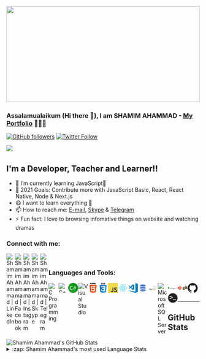 <a href="#"><img width="100%" color="white" src="https://www.htmlden.com/wp-content/themes/ks/img/web-developer-master-tn.svg" height="250px"/></a>

### Assalamualaikum (Hi there 👋), I am SHAMIM AHAMMAD - [My Portfolio][website] 👨🏼‍💻
[![GitHub followers](https://img.shields.io/github/followers/shamim-a?color=lightgrey&label=Follows&logo=GitHub&style=for-the-badge)](https://github.com/shamim-a)
[![Twitter Follow](https://img.shields.io/twitter/follow/iamshamim0?color=1DA1F2&logo=twitter&style=for-the-badge)](https://twitter.com/intent/follow?original_referer=https%3A%2F%2Fgithub.com%2Fiamshamim0&screen_name=iamshamim0)

![](https://komarev.com/ghpvc/?username=shamim-a&style=flat-square&label=PROFILE+VIEWS&color=brightgreen)

## I'm a Developer, Teacher and Learner!!

* 🌱 I’m currently learning JavaScript🤔
* 🥅 2021 Goals: Contribute more with JavaScript Basic, React, React Native, Node & Next.js
* 😄 I want to learn everything 🤣
* 📫 How to reach me: [E-mail][Email], [Skype][Skype] & [Telegram][Telegram]
* ⚡ Fun fact: I love to browsing infomative things on website and watching dramas

### Connect with me:

[<img align="left" alt="Shamim Ahammad | LinkedIn" width="22px" src="https://cdn.jsdelivr.net/npm/simple-icons@v3/icons/linkedin.svg" />][linkedin]
[<img align="left" alt="Shamim Ahammad | Facebook" width="22px" src="https://cdn.jsdelivr.net/npm/simple-icons@v3/icons/facebook.svg" />][Facebook]
[<img align="left" alt="Shamim Ahammad | Instagram" width="22px" src="https://cdn.jsdelivr.net/npm/simple-icons@v3/icons/instagram.svg" />][instagram]
[<img align="left" alt="Shamim Ahammad | Skype" width="22px" src="https://cdn.jsdelivr.net/npm/simple-icons@v3/icons/skype.svg" />][Skype]
[<img align="left" alt="Shamim Ahammad | Telegram" width="22px" src="https://unpkg.com/simple-icons@v4/icons/telegram.svg" />][Telegram]

<br/>

<!--Languages And Tools-->
### Languages and Tools:

<img align="left" alt="C Programming" width="26px" src="https://cdn.iconscout.com/icon/free/png-512/c-programming-569564.png" />
<img align="left" alt="C++" height="25px" width="25px" src="https://upload.wikimedia.org/wikipedia/commons/thumb/1/18/ISO_C%2B%2B_Logo.svg/306px-ISO_C%2B%2B_Logo.svg.png" />
<img align="left" alt="C_Sharp" width="26px" src="https://raw.githubusercontent.com/github/explore/80688e429a7d4ef2fca1e82350fe8e3517d3494d/topics/csharp/csharp.png" />
<img align="left" alt="Visual Studio" width="26px" src="https://upload.wikimedia.org/wikipedia/commons/thumb/5/59/Visual_Studio_Icon_2019.svg/1200px-Visual_Studio_Icon_2019.svg.png" />
<img align="left" alt="HTML5" width="26px" src="https://raw.githubusercontent.com/github/explore/80688e429a7d4ef2fca1e82350fe8e3517d3494d/topics/html/html.png" />
<img align="left" alt="CSS3" width="26px" src="https://raw.githubusercontent.com/github/explore/80688e429a7d4ef2fca1e82350fe8e3517d3494d/topics/css/css.png" />
<img align="left" alt="JavaScript" width="26px" src="https://raw.githubusercontent.com/github/explore/80688e429a7d4ef2fca1e82350fe8e3517d3494d/topics/javascript/javascript.png"/>
<img align="left" alt="React" width="26px" src="https://raw.githubusercontent.com/github/explore/80688e429a7d4ef2fca1e82350fe8e3517d3494d/topics/react/react.png"/>
<img align="left" alt="Visual Studio Code" width="26px" src="https://raw.githubusercontent.com/github/explore/80688e429a7d4ef2fca1e82350fe8e3517d3494d/topics/visual-studio-code/visual-studio-code.png" />
<img align="left" alt="SQL" width="26px" src="https://raw.githubusercontent.com/github/explore/80688e429a7d4ef2fca1e82350fe8e3517d3494d/topics/sql/sql.png" />
<img align="left" alt="MySQL" width="26px" src="https://raw.githubusercontent.com/github/explore/80688e429a7d4ef2fca1e82350fe8e3517d3494d/topics/mysql/mysql.png" />
<img align="left" alt="Microsoft SQL Server" width="26px" src="https://cdn.freelogovectors.net/wp-content/uploads/2019/02/sql-server-logo.png"/>
<img align="left" alt="MongoDB" width="26px" src="https://raw.githubusercontent.com/github/explore/80688e429a7d4ef2fca1e82350fe8e3517d3494d/topics/mongodb/mongodb.png" />
<img align="left" alt="Git" width="26px" src="https://raw.githubusercontent.com/github/explore/80688e429a7d4ef2fca1e82350fe8e3517d3494d/topics/git/git.png" />
<img align="left" alt="GitHub" width="26px" src="https://raw.githubusercontent.com/github/explore/78df643247d429f6cc873026c0622819ad797942/topics/github/github.png" />
<img align="left" alt="Terminal" width="26px" src="https://raw.githubusercontent.com/github/explore/80688e429a7d4ef2fca1e82350fe8e3517d3494d/topics/terminal/terminal.png"/>

<br />
<br />

---

  ## GitHub Stats
  <img align="center" width="70%" alt="Shamim Ahammad's GitHub Stats" src="https://github-readme-stats-shamim-a.vercel.app/api?username=shamim-a&&show_icons=true&title_color=ffffff&icon_color=bb2acf&text_color=daf7dc&bg_color=151515"/>

<br/>


 <details>
  <summary>:zap:  Shamim Ahammad's most used Language Stats</summary>
  
  
 <img align="left" width="70%" src="https://github-readme-stats.vercel.app/api/top-langs/?username=shamim-a&card_width=550&&show_icons=true&title_color=ffffff&icon_color=bb2acf&text_color=daf7dc&bg_color=151515"/>

</details>
  
<!--Link and Social Network-->
[website]: https://shamim-a.github.io/personal-web
[Email]: https://mail.google.com/mail/?view=cm&amp;fs=1&amp;to=shamim1996.nakla@gmail.com
[Facebook]: https://www.facebook.com/shamimahammad.sa
[Twitter]: https://twitter.com/iamshamim0
[instagram]: https://instagram.com/iamsham_im
[Linkedin]: https://www.linkedin.com/in/shamim-a
[Skype]: https://join.skype.com/invite/yGNotx9MVAA5
[Telegram]: https://t.me/saShamim

